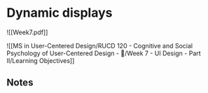 # Dynamic displays
![[Week7.pdf]]

![[MS in User-Centered Design/RUCD 120 - Cognitive and Social Psychology of User-Centered Design - 💾/Week 7 - UI Design - Part II/Learning Objectives]]

## Notes
